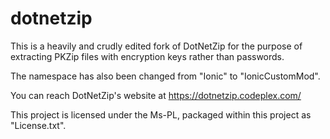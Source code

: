 # dotnetzip #
This is a heavily and crudly edited fork of DotNetZip for the purpose of 
extracting PKZip files with encryption keys rather than passwords.

The namespace has also been changed from "Ionic" to "IonicCustomMod".

You can reach DotNetZip's website at https://dotnetzip.codeplex.com/

This project is licensed under the Ms-PL, packaged within this project as
"License.txt".
